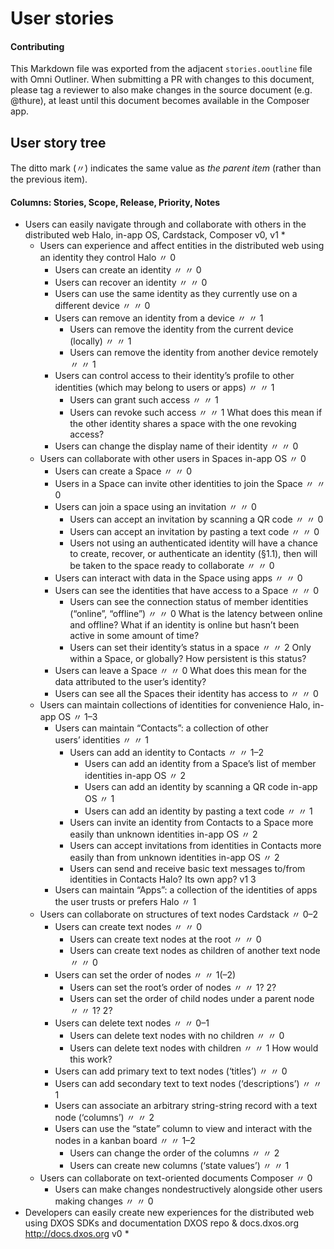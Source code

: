 # User stories

#### Contributing

This Markdown file was exported from the adjacent `stories.ooutline` file with Omni Outliner. When submitting a PR with changes to this document, please tag a reviewer to also make changes in the source document (e.g. @thure), at least until this document becomes available in the Composer app.

## User story tree

The ditto mark (〃) indicates the same value as _the parent item_ (rather than the previous item).

#### Columns: Stories, Scope, Release, Priority, Notes

- Users can easily navigate through and collaborate with others in the distributed web	Halo, in-app OS, Cardstack, Composer	v0, v1	*
	- Users can experience and affect entities in the distributed web using an identity they control	Halo	〃	0
		- Users can create an identity	〃	〃	0
		- Users can recover an identity	〃	〃	0
		- Users can use the same identity as they currently use on a different device	〃	〃	0
		- Users can remove an identity from a device	〃	〃	1
			- Users can remove the identity from the current device (locally)	〃	〃	1
			- Users can remove the identity from another device remotely	〃	〃	1
		- Users can control access to their identity’s profile to other identities (which may belong to users or apps)	〃	〃	1
			- Users can grant such access 	〃	〃	1
			- Users can revoke such access	〃	〃	1
				What does this mean if the other identity shares a space with the one revoking access?
		- Users can change the display name of their identity	〃	〃	0
	- Users can collaborate with other users in Spaces	in-app OS	〃	0
		- Users can create a Space	〃	〃	0
		- Users in a Space can invite other identities to join the Space	〃	〃	0
		- Users can join a space using an invitation	〃	〃	0
			- Users can accept an invitation by scanning a QR code	〃	〃	0
			- Users can accept an invitation by pasting a text code	〃	〃	0
			- Users not using an authenticated identity will have a chance to create, recover, or authenticate an identity (§1.1), then will be taken to the space ready to collaborate	〃	〃	0
		- Users can interact with data in the Space using apps	〃	〃	0
		- Users can see the identities that have access to a Space	〃	〃	0
			- Users can see the connection status of member identities (“online”, “offline”)	〃	〃	0
				What is the latency between online and offline?
What if an identity is online but hasn’t been active in some amount of time?
			- Users can set their identity’s status in a space	〃	〃	2
				Only within a Space, or globally?
How persistent is this status?
		- Users can leave a Space	〃	〃	0
			What does this mean for the data attributed to the user’s identity?
		- Users can see all the Spaces their identity has access to	〃	〃	0
	- Users can maintain collections of identities for convenience	Halo, in-app OS	〃	1–3
		- Users can maintain “Contacts”: a collection of other users’ identities	〃	〃	1
			- Users can add an identity to Contacts	〃	〃	1–2
				- Users can add an identity from a Space’s list of member identities	in-app OS	〃	2
				- Users can add an identity by scanning a QR code	in-app OS	〃	1
				- Users can add an identity by pasting a text code	〃	〃	1
			- Users can invite an identity from Contacts to a Space more easily than unknown identities	in-app OS	〃	2
			- Users can accept invitations from identities in Contacts more easily than from unknown identities	in-app OS	〃	2
			- Users can send and receive basic text messages to/from identities in Contacts	Halo? Its own app?	v1	3
		- Users can maintain “Apps”: a collection of the identities of apps the user trusts or prefers	Halo	〃	1
	- Users can collaborate on structures of text nodes	Cardstack	〃	0–2
		- Users can create text nodes	〃	〃	0
			- Users can create text nodes at the root	〃	〃	0
			- Users can create text nodes as children of another text node	〃	〃	0
		- Users can set the order of nodes	〃	〃	1(–2)
			- Users can set the root’s order of nodes	〃	〃	1? 2?
			- Users can set the order of child nodes under a parent node	〃	〃	1? 2?
		- Users can delete text nodes	〃	〃	0–1
			- Users can delete text nodes with no children	〃	〃	0
			- Users can delete text nodes with children	〃	〃	1
				How would this work?
		- Users can add primary text to text nodes (‘titles’)	〃	〃	0
		- Users can add secondary text to text nodes (‘descriptions’)	〃	〃	1
		- Users can associate an arbitrary string-string record with a text node (‘columns’)	〃	〃	2
		- Users can use the “state” column to view and interact with the nodes in a kanban board 	〃	〃	1–2
			- Users can change the order of the columns	〃	〃	2
			- Users can create new columns (‘state values’)	〃	〃	1
	- Users can collaborate on text-oriented documents	Composer	〃	0
		- Users can make changes nondestructively alongside other users making changes	〃	〃	0
- Developers can easily create new experiences for the distributed web using DXOS SDKs and documentation	DXOS repo & docs.dxos.org <http://docs.dxos.org>	v0	*
